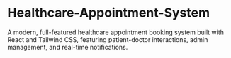 # Healthcare-Appointment-System
A modern, full-featured healthcare appointment booking system built with React and Tailwind CSS, featuring patient-doctor interactions, admin management, and real-time notifications.
